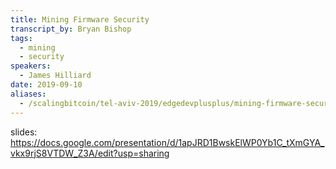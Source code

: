 ```yaml
---
title: Mining Firmware Security
transcript_by: Bryan Bishop
tags:
  - mining
  - security
speakers:
  - James Hilliard
date: 2019-09-10
aliases:
  - /scalingbitcoin/tel-aviv-2019/edgedevplusplus/mining-firmware-security
---
```

slides: <https://docs.google.com/presentation/d/1apJRD1BwskElWP0Yb1C_tXmGYA_vkx9rjS8VTDW_Z3A/edit?usp=sharing>


